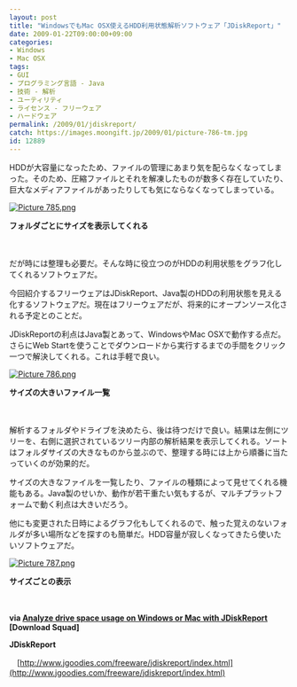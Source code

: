 ```yaml
---
layout: post
title: "WindowsでもMac OSX使えるHDD利用状態解析ソフトウェア「JDiskReport」"
date: 2009-01-22T09:00:00+09:00
categories:
- Windows
- Mac OSX
tags: 
- GUI
- プログラミング言語 - Java
- 技術 - 解析
- ユーティリティ
- ライセンス - フリーウェア
- ハードウェア
permalink: /2009/01/jdiskreport/
catch: https://images.moongift.jp/2009/01/picture-786-tm.jpg
id: 12889
---
```

HDDが大容量になったため、ファイルの管理にあまり気を配らなくなってしまった。そのため、圧縮ファイルとそれを解凍したものが数多く存在していたり、巨大なメディアファイルがあったりしても気にならなくなってしまっている。

  

[![Picture 785.png](https://images.moongift.jp/2009/01/picture-785-tm.jpg)](https://images.moongift.jp/2009/01/picture-785.png)  
  
**フォルダごとにサイズを表示してくれる**

  

　

  

だが時には整理も必要だ。そんな時に役立つのがHDDの利用状態をグラフ化してくれるソフトウェアだ。

  

今回紹介するフリーウェアはJDiskReport、Java製のHDDの利用状態を見える化するソフトウェアだ。現在はフリーウェアだが、将来的にオープンソース化される予定とのことだ。

  
<!--more-->

JDiskReportの利点はJava製とあって、WindowsやMac OSXで動作する点だ。さらにWeb Startを使うことでダウンロードから実行するまでの手間をクリック一つで解決してくれる。これは手軽で良い。

  

[![Picture 786.png](https://images.moongift.jp/2009/01/picture-786-tm.jpg)](https://images.moongift.jp/2009/01/picture-786.png)  
  
**サイズの大きいファイル一覧**

  

　

  

解析するフォルダやドライブを決めたら、後は待つだけで良い。結果は左側にツリーを、右側に選択されているツリー内部の解析結果を表示してくれる。ソートはフォルダサイズの大きなものから並ぶので、整理する時には上から順番に当たっていくのが効果的だ。

  

サイズの大きなファイルを一覧したり、ファイルの種類によって見せてくれる機能もある。Java製のせいか、動作が若干重たい気もするが、マルチプラットフォームで動く利点は大きいだろう。

  

他にも変更された日時によるグラフ化もしてくれるので、触った覚えのないフォルダが多い場所などを探すのも簡単だ。HDD容量が寂しくなってきたら使いたいソフトウェアだ。

  

[![Picture 787.png](https://images.moongift.jp/2009/01/picture-787-tm.jpg)](https://images.moongift.jp/2009/01/picture-787.png)  
  
**サイズごとの表示**

  

　

  

**via [Analyze drive space usage on Windows or Mac with JDiskReport](http://www.downloadsquad.com/2009/01/12/analyze-drive-space-usage-on-windows-or-mac-with-jdiskreport/) [Download Squad]**

  

**JDiskReport**  
  
　[http://www.jgoodies.com/freeware/jdiskreport/index.html](http://www.jgoodies.com/freeware/jdiskreport/index.html)

  
